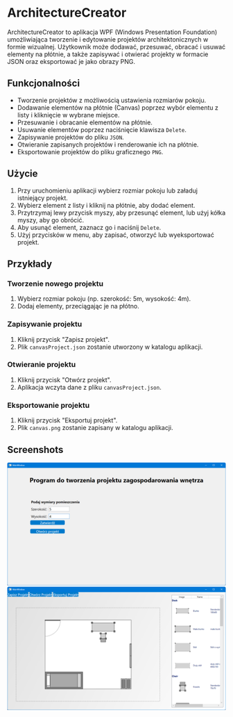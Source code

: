 # ArchitectureCreator

ArchitectureCreator to aplikacja WPF (Windows Presentation Foundation) umożliwiająca tworzenie i edytowanie projektów architektonicznych w formie wizualnej. Użytkownik może dodawać, przesuwać, obracać i usuwać elementy na płótnie, a także zapisywać i otwierać projekty w formacie JSON oraz eksportować je jako obrazy PNG.

## Funkcjonalności

- Tworzenie projektów z możliwością ustawienia rozmiarów pokoju.
- Dodawanie elementów na płótnie (Canvas) poprzez wybór elementu z listy i kliknięcie w wybrane miejsce.
- Przesuwanie i obracanie elementów na płótnie.
- Usuwanie elementów poprzez naciśnięcie klawisza `Delete`.
- Zapisywanie projektów do pliku `JSON`.
- Otwieranie zapisanych projektów i renderowanie ich na płótnie.
- Eksportowanie projektów do pliku graficznego `PNG`.

## Użycie

1. Przy uruchomieniu aplikacji wybierz rozmiar pokoju lub załaduj istniejący projekt.
2. Wybierz element z listy i kliknij na płótnie, aby dodać element.
3. Przytrzymaj lewy przycisk myszy, aby przesunąć element, lub użyj kółka myszy, aby go obrócić.
4. Aby usunąć element, zaznacz go i naciśnij `Delete`.
5. Użyj przycisków w menu, aby zapisać, otworzyć lub wyeksportować projekt.

## Przykłady

### Tworzenie nowego projektu
1. Wybierz rozmiar pokoju (np. szerokość: 5m, wysokość: 4m).
2. Dodaj elementy, przeciągając je na płótno.

### Zapisywanie projektu
1. Kliknij przycisk "Zapisz projekt".
2. Plik `canvasProject.json` zostanie utworzony w katalogu aplikacji.

### Otwieranie projektu
1. Kliknij przycisk "Otwórz projekt".
2. Aplikacja wczyta dane z pliku `canvasProject.json`.

### Eksportowanie projektu
1. Kliknij przycisk "Eksportuj projekt".
2. Plik `canvas.png` zostanie zapisany w katalogu aplikacji.

## Screenshots
![screenshot1](screenshots/screenshot1.png)
![screenshot2](screenshots/screenshot2.png)
